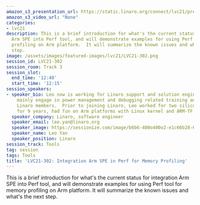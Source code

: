 ```yaml
---
amazon_s3_presentation_url: https://static.linaro.org/connect/lvc21/presentations/lvc21-302.pdf
amazon_s3_video_url: "None"
categories:
- lvc21
description: This is a brief introduction for what's the current status for integration
  Arm SPE into Perf tool, and will demonstrate examples for using Perf tool for memory
  profiling on Arm platform.  It will summarize the known issues and what's the next
  step.
image: /assets/images/featured-images/lvc21/LVC21-302.png
session_id: LVC21-302
session_room: Track 3
session_slot:
  end_time: '12:40'
  start_time: '12:15'
session_speakers:
- speaker_bio: Leo now is working for Linaro support and solution engineering team,
    mainly engage in power management and debugging related training and support for
    Linaro members.  Prior to joining Linaro, Leo worked for two silicon companies
    for 9 years, had fun on Arm platforms with Linux kernel and ARM-TF.
  speaker_company: Linaro, software engineer
  speaker_email: leo.yan@linaro.org
  speaker_image: https://sessionize.com/image/b6b6-400o400o2-e1c66b28-6941-463b-83e6-574b18a329d4.jpg
  speaker_name: Leo Yan
  speaker_position: Linaro
session_track: Tools
tag: session
tags: Tools
title: 'LVC21-302: Integration Arm SPE in Perf for Memory Profiling'
---
```


This is a brief introduction for what's the current status for integration Arm SPE into Perf tool, and will demonstrate examples for using Perf tool for memory profiling on Arm platform.  It will summarize the known issues and what's the next step.